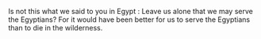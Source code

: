 Is not this what we said to you in Egypt : Leave us alone that we may serve the Egyptians? For it would have been better for us to serve the Egyptians than to die in the wilderness.
